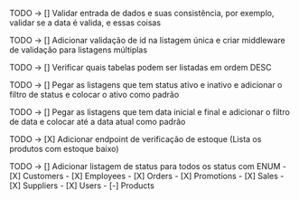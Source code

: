 TODO -> [] Validar entrada de dados e suas consistência, por exemplo, validar se a data é valida, e essas coisas

TODO -> [] Adicionar validação de id na listagem única e criar middleware de validação para listagens múltiplas

TODO -> [] Verificar quais tabelas podem ser listadas em ordem DESC

TODO -> [] Pegar as listagens que tem status ativo e inativo e adicionar o filtro de status e colocar o ativo como padrão

TODO -> [] Pegar as listagens que tem data inicial e final e adicionar o filtro de data e colocar até a data atual como padrão

TODO -> [X] Adicionar endpoint de verificação de estoque (Lista os produtos com estoque baixo)

TODO -> [] Adicionar listagem de status para todos os status com ENUM
        - [X] Customers
        - [X] Employees
        - [X] Orders
        - [X] Promotions
        - [X] Sales
        - [X] Suppliers
        - [X] Users
        - [-] Products
